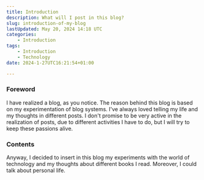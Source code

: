 ```yaml
---
title: Introduction 
description: What will I post in this blog?
slug: introduction-of-my-blog
lastUpdated: May 20, 2024 14:18 UTC
categories:
    - Introduction
tags:
    - Introduction
    - Technology
date: 2024-1-27UTC16:21:54+01:00

---
```

### Foreword

I have realized a blog, as you notice. The reason behind this blog is based on my experimentation of blog systems. I've always loved telling my life and my thoughts in different posts. I don't promise to be very active in the realization of posts, due to different activities I have to do, but I will try to keep these passions alive.

### Contents

Anyway, I decided to insert in this blog my experiments with the world of technology and my thoughts about different books I read. 
Moreover, I could talk about personal life.

